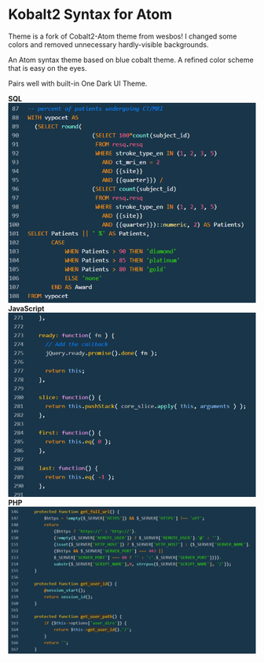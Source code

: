# Kobalt2 Syntax for Atom

Theme is a fork of Cobalt2-Atom theme from wesbos!
I changed some colors and removed unnecessary hardly-visible backgrounds.

An Atom syntax theme based on blue cobalt theme. A refined color scheme that is easy on the eyes.

Pairs well with built-in One Dark UI Theme.

<b>SQL</b><br>
![Screenshot](https://github.com/atranel/kobalt2-atom/raw/master/sql.png)
<br>
<b>JavaScript</b><br>
![Screenshot](https://github.com/atranel/kobalt2-atom/raw/master/javascript.png)
<br>
<b>PHP</b><br>
![Screenshot](https://github.com/atranel/kobalt2-atom/raw/master/php.png)
